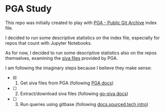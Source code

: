 # PGA Study

This repo was initially created to play with [PGA - Public Git Archive](https://github.com/src-d/datasets/tree/master/PublicGitArchive/pga) index file.

I decided to run some descriptive statistics on the index file, especially for repos that count with Jupyter Notebooks.

As for now, I decided to run some descriptive statistics also on the repos themselves, examining the [siva files](https://github.com/src-d/go-siva) provided by PGA.

I am following the imaginary steps because I believe they make sense:

- [X] 1. Get siva files from PGA (following [PGA docs](https://github.com/src-d/datasets/blob/master/PublicGitArchive/pga/README.md))
- [ ] 2. Extract/download siva files (following [go-siva docs](https://github.com/src-d/go-siva))
- [ ] 3. Run queries using gitbase (following [docs.sourced.tech intro](https://docs.sourced.tech/intro/))
